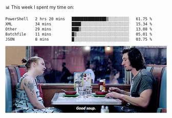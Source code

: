 📊 This week I spent my time on:
<!--START_SECTION:waka-->
```text
PowerShell   2 hrs 20 mins   ███████████████▒░░░░░░░░░   61.75 % 
XML          34 mins         ████░░░░░░░░░░░░░░░░░░░░░   15.34 % 
Other        29 mins         ███▒░░░░░░░░░░░░░░░░░░░░░   13.08 % 
Batchfile    11 mins         █▒░░░░░░░░░░░░░░░░░░░░░░░   05.01 % 
JSON         8 mins          █░░░░░░░░░░░░░░░░░░░░░░░░   03.75 % 
```
<!--END_SECTION:waka-->


![](goodSoup.gif)
